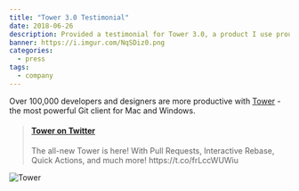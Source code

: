```yaml
---
title: "Tower 3.0 Testimonial"
date: 2018-06-26
description: Provided a testimonial for Tower 3.0, a product I use proudly.
banner: https://i.imgur.com/NqSDiz0.png
categories:
  - press
tags:
  - company
---
```


Over 100,000 developers and designers are more productive with [Tower](//www.git-tower.com/mac) - the most powerful Git client for Mac and Windows.

<blockquote class="embedly-card"><h4><a href="https://twitter.com/gittower/status/1011653457168797697">Tower on Twitter</a></h4><p>The all-new Tower is here! With Pull Requests, Interactive Rebase, Quick Actions, and much more! https://t.co/frLccWUWiu</p></blockquote>
<script async src="//cdn.embedly.com/widgets/platform.js" charset="UTF-8"></script>

![Tower](https://i.imgur.com/JjqFQAc.png)
